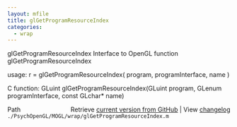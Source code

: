 ```yaml
---
layout: mfile
title: glGetProgramResourceIndex
categories:
  - wrap
---
```


glGetProgramResourceIndex  Interface to OpenGL function glGetProgramResourceIndex

usage:  r = glGetProgramResourceIndex\( program, programInterface, name \)

C function:  GLuint glGetProgramResourceIndex\(GLuint program, GLenum programInterface, const GLchar\* name\)


<div class="code_header" style="text-align:right;">
  <span style="float:left;">Path&nbsp;&nbsp;</span> <span class="counter">Retrieve <a href=
  "https://raw.github.com/Psychtoolbox-3/Psychtoolbox-3/beta/./PsychOpenGL/MOGL/wrap/glGetProgramResourceIndex.m">current version from GitHub</a> | View <a href=
  "https://github.com/Psychtoolbox-3/Psychtoolbox-3/commits/beta/./PsychOpenGL/MOGL/wrap/glGetProgramResourceIndex.m">changelog</a></span>
</div>
<div class="code">
  <code>./PsychOpenGL/MOGL/wrap/glGetProgramResourceIndex.m</code>
</div>
